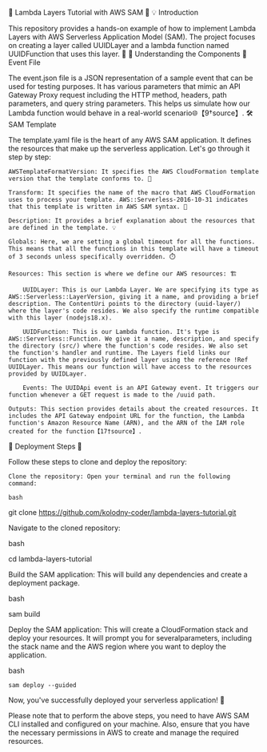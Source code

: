 🚀 Lambda Layers Tutorial with AWS SAM 🚀
💡 Introduction

This repository provides a hands-on example of how to implement Lambda Layers with AWS Serverless Application Model (SAM). The project focuses on creating a layer called UUIDLayer and a lambda function named UUIDFunction that uses this layer. 🎯
🧩 Understanding the Components
📝 Event File

The event.json file is a JSON representation of a sample event that can be used for testing purposes. It has various parameters that mimic an API Gateway Proxy request including the HTTP method, headers, path parameters, and query string parameters. This helps us simulate how our Lambda function would behave in a real-world scenario🌐【9†source】.
🛠️ SAM Template

The template.yaml file is the heart of any AWS SAM application. It defines the resources that make up the serverless application. Let's go through it step by step:

    AWSTemplateFormatVersion: It specifies the AWS CloudFormation template version that the template conforms to. 📄

    Transform: It specifies the name of the macro that AWS CloudFormation uses to process your template. AWS::Serverless-2016-10-31 indicates that this template is written in AWS SAM syntax. 🔧

    Description: It provides a brief explanation about the resources that are defined in the template. 💡

    Globals: Here, we are setting a global timeout for all the functions. This means that all the functions in this template will have a timeout of 3 seconds unless specifically overridden. ⏱️

    Resources: This section is where we define our AWS resources: 🏗️

        UUIDLayer: This is our Lambda Layer. We are specifying its type as AWS::Serverless::LayerVersion, giving it a name, and providing a brief description. The ContentUri points to the directory (uuid-layer/) where the layer's code resides. We also specify the runtime compatible with this layer (nodejs18.x).

        UUIDFunction: This is our Lambda function. It's type is AWS::Serverless::Function. We give it a name, description, and specify the directory (src/) where the function's code resides. We also set the function's handler and runtime. The Layers field links our function with the previously defined layer using the reference !Ref UUIDLayer. This means our function will have access to the resources provided by UUIDLayer.

        Events: The UUIDApi event is an API Gateway event. It triggers our function whenever a GET request is made to the /uuid path.

    Outputs: This section provides details about the created resources. It includes the API Gateway endpoint URL for the function, the Lambda function's Amazon Resource Name (ARN), and the ARN of the IAM role created for the function【17†source】.

🚀 Deployment Steps 🚀

Follow these steps to clone and deploy the repository:

    Clone the repository: Open your terminal and run the following command:

    bash

git clone https://github.com/kolodny-coder/lambda-layers-tutorial.git

Navigate to the cloned repository:

bash

cd lambda-layers-tutorial

Build the SAM application: This will build any dependencies and create a deployment package.

bash

sam build

Deploy the SAM application: This will create a CloudFormation stack and deploy your resources. It will prompt you for severalparameters, including the stack name and the AWS region where you want to deploy the application.

bash

    sam deploy --guided

Now, you've successfully deployed your serverless application! 🎉

Please note that to perform the above steps, you need to have AWS SAM CLI installed and configured on your machine. Also, ensure that you have the necessary permissions in AWS to create and manage the required resources.
